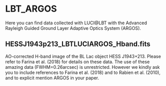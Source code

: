 # LBT_ARGOS
Here you can find data collected with LUCI@LBT with the Advanced Rayleigh Guided Ground Layer Adaptive Optics System (ARGOS).

## HESSJ1943p213_LBTLUCIARGOS_Hband.fits
AO-corrected H-band image of the BL Lac object HESS J1943+213. Please refer to Farina et al. (2018) for details on these data. The use of these amazing data (FWHM=0.26arcsec) is unrestricted. However we kindly ask you to include references to Farina et al. (2018) and to Rabien et al. (2010), and to explicit mention ARGOS in your paper.
